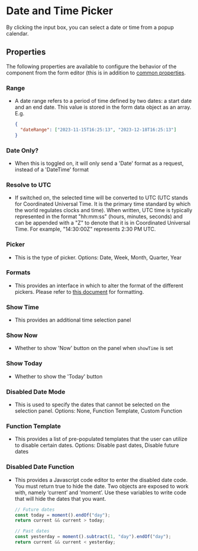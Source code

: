# Date and Time Picker

By clicking the input box, you can select a date or time from a popup calendar.

[//]: # (<iframe width="100%" height="500" src="https://pd-docs-adminportal-test.shesha.dev/shesha/forms-designer/?id=0eba72ca-fd57-46cf-82d0-efcf30765166" title="Date time" ></iframe>)

## Properties

The following properties are available to configure the behavior of the component from the form editor (this is in addition to [common properties](/docs/front-end-basics/form-components/common-component-properties.md).

### Range

- A date range refers to a period of time defined by two dates: a start date and an end date. This value is stored in the form data object as an array. E.g.
  ```json
  {
    "dateRange": ["2023-11-15T16:25:13", "2023-12-18T16:25:13"]
  }
  ```

### Date Only?

- When this is toggled on, it will only send a 'Date' format as a request, instead of a 'DateTime' format

### Resolve to UTC

- If switched on, the selected time will be converted to UTC (UTC stands for Coordinated Universal Time. It is the primary time standard by which the world regulates clocks and time). When written, UTC time is typically represented in the format "hh:mm:ss" (hours, minutes, seconds) and can be appended with a "Z" to denote that it is in Coordinated Universal Time. For example, "14:30:00Z" represents 2:30 PM UTC.

### Picker

- This is the type of picker. Options: Date, Week, Month, Quarter, Year

### Formats

- This provides an interface in which to alter the format of the different pickers. Please refer to [this document](https://day.js.org/docs/en/display/format) for formatting.

### Show Time

- This provides an additional time selection panel

### Show Now

- Whether to show 'Now' button on the panel when `showTime` is set

### Show Today

- Whether to show the 'Today' button

### Disabled Date Mode

- This is used to specify the dates that cannot be selected on the selection panel. Options: None, Function Template, Custom Function

### Function Template

- This provides a list of pre-populated templates that the user can utilize to disable certain dates. Options: Disable past dates, Disable future dates

### Disabled Date Function

- This provides a Javascript code editor to enter the disabled date code. You must return true to hide the date. Two objects are exposed to work with, namely ‘current’ and ‘moment’. Use these variables to write code that will hide the dates that you want.

  ```javascript
  // Future dates
  const today = moment().endOf("day");
  return current && current > today;

  // Past dates
  const yesterday = moment().subtract(1, "day").endOf("day");
  return current && current < yesterday;
  ```
